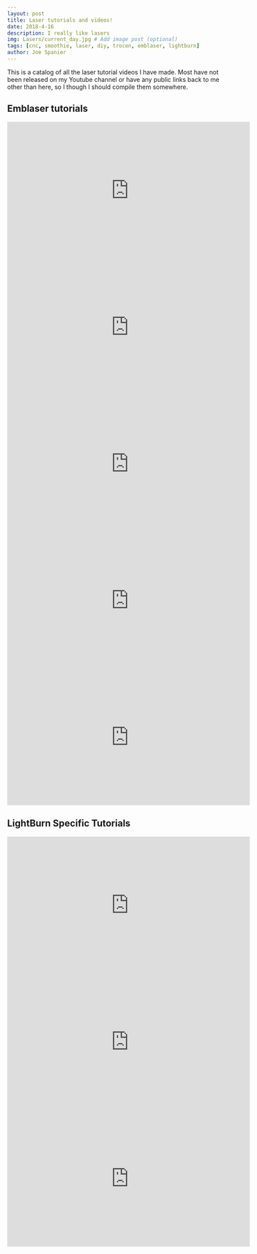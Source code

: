 ```yaml
---
layout: post
title: Laser tutorials and videos!
date: 2018-4-16
description: I really like lasers
img: Lasers/current_day.jpg # Add image post (optional)
tags: [cnc, smoothie, laser, diy, trocen, emblaser, lightburn]
author: Joe Spanier
---
```


This is a catalog of all the laser tutorial videos I have made. Most have not been released on my Youtube channel or have any public links back to me other than here, so I though I should compile them somewhere. 


Emblaser tutorials
-----

<iframe width="560" height="315" src="https://www.youtube.com/embed/KgAT53_qMcU" frameborder="0" allow="accelerometer; autoplay; encrypted-media; gyroscope; picture-in-picture" allowfullscreen></iframe>

<iframe width="560" height="315" src="https://www.youtube.com/embed/CZhwNXtfJNg" frameborder="0" allow="accelerometer; autoplay; encrypted-media; gyroscope; picture-in-picture" allowfullscreen></iframe>

<iframe width="560" height="315" src="https://www.youtube.com/embed/VoVw92eNSxY" frameborder="0" allow="accelerometer; autoplay; encrypted-media; gyroscope; picture-in-picture" allowfullscreen></iframe>

<iframe width="560" height="315" src="https://www.youtube.com/embed/eJbgSGvLkfc" frameborder="0" allow="accelerometer; autoplay; encrypted-media; gyroscope; picture-in-picture" allowfullscreen></iframe>

<iframe width="560" height="315" src="https://www.youtube.com/embed/ad2HhcDbhYM" frameborder="0" allow="accelerometer; autoplay; encrypted-media; gyroscope; picture-in-picture" allowfullscreen></iframe>


LightBurn Specific Tutorials
----

<iframe width="560" height="315" src="https://www.youtube.com/embed/al9pHi1dXlE" frameborder="0" allow="accelerometer; autoplay; encrypted-media; gyroscope; picture-in-picture" allowfullscreen></iframe>

<iframe width="560" height="315" src="https://www.youtube.com/embed/1fds7JdbiSo" frameborder="0" allow="accelerometer; autoplay; encrypted-media; gyroscope; picture-in-picture" allowfullscreen></iframe>

<iframe width="560" height="315" src="https://www.youtube.com/embed/T6lQrcf2DtI" frameborder="0" allow="accelerometer; autoplay; encrypted-media; gyroscope; picture-in-picture" allowfullscreen></iframe>
